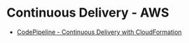 # Continuous Delivery - AWS

- [CodePipeline - Continuous Delivery with CloudFormation ](https://docs.aws.amazon.com/AWSCloudFormation/latest/UserGuide/continuous-delivery-codepipeline.html)